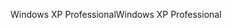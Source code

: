 <span data-ttu-id="fe553-101">Windows XP Professional</span><span class="sxs-lookup"><span data-stu-id="fe553-101">Windows XP Professional</span></span>